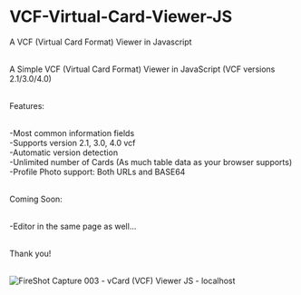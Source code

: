 # VCF-Virtual-Card-Viewer-JS
A VCF (Virtual Card Format) Viewer in Javascript<br><br>

A Simple VCF (Virtual Card Format) Viewer in JavaScript (VCF versions 2.1/3.0/4.0)<br><br>

Features:<br><br>

-Most common information fields<br>
-Supports version 2.1, 3.0, 4.0 vcf<br>
-Automatic version detection<br>
-Unlimited number of Cards (As much table data as your browser supports)<br>
-Profile Photo support: Both URLs and BASE64<br><br>

Coming Soon:<br><br>

-Editor in the same page as well...<br><br>

Thank you!<br><br>

![FireShot Capture 003 - vCard (VCF) Viewer JS - localhost](https://user-images.githubusercontent.com/16135535/213108539-c5e51e7b-8c4b-4ebb-b00d-25b3f1ee5baa.png)


